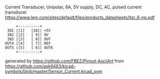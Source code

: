 Current Transducer, Unipolar, 6A, 5V supply, DC, AC, pulsed
current transducer
https://www.lem.com/sites/default/files/products_datasheets/ltsr_6-np.pdf


	     +----------+
	 IN1 |[1]   [10]| +5V
	 IN2 |[2]   [ 9]| 0V
	 IN3 |[3]   [ 8]| OUT
	OUT4 |[4]   [ 7]| REF
	OUT5 |[5]   [ 6]| OUT6
	     +----------+


generated by https://github.com/FBEZ/Pinout-AsciiArt from https://github.com/ask6483/kicad-symbols/blob/master/Sensor_Current.kicad_sym